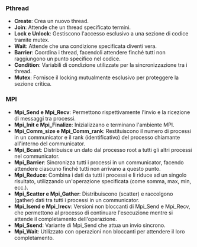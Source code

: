 ### Pthread

- **Create**: Crea un nuovo thread.
- **Join**: Attende che un thread specificato termini.
- **Lock e Unlock**: Gestiscono l'accesso esclusivo a una sezione di codice tramite mutex.
- **Wait**: Attende che una condizione specificata diventi vera.
- **Barrier**: Coordina i thread, facendoli attendere finché tutti non raggiungono un punto specifico nel codice.
- **Condition**: Variabili di condizione utilizzate per la sincronizzazione tra i thread.
- **Mutex**: Fornisce il locking mutualmente esclusivo per proteggere la sezione critica.

### MPI

- **Mpi_Send e Mpi_Recv**: Permettono rispettivamente l'invio e la ricezione di messaggi tra processi.
- **Mpi_Init e Mpi_Finalize**: Inizializzano e terminano l'ambiente MPI.
- **Mpi_Comm_size e Mpi_Comm_rank**: Restituiscono il numero di processi in un communicator e il rank (identificativo) del processo chiamante all'interno del communicator.
- **Mpi_Bcast**: Distribuisce un dato dal processo root a tutti gli altri processi nel communicator.
- **Mpi_Barrier**: Sincronizza tutti i processi in un communicator, facendo attendere ciascuno finché tutti non arrivano a questo punto.
- **Mpi_Reduce**: Combina i dati da tutti i processi e li riduce ad un singolo risultato, utilizzando un'operazione specificata (come somma, max, min, ecc.).
- **Mpi_Scatter e Mpi_Gather**: Distribuiscono (scatter) e raccolgono (gather) dati tra tutti i processi in un communicator.
- **Mpi_Isend e Mpi_Irecv**: Versioni non bloccanti di Mpi_Send e Mpi_Recv, che permettono al processo di continuare l'esecuzione mentre si attende il completamento dell'operazione.
- **Mpi_Ssend**: Variante di Mpi_Send che attua un invio sincrono.
- **Mpi_Wait**: Utilizzato con operazioni non bloccanti per attendere il loro completamento.
